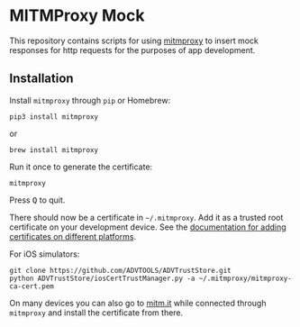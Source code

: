 # MITMProxy Mock

This repository contains scripts for using [mitmproxy](https://mitmproxy.org)
to insert mock responses for http requests for the purposes of app development.

## Installation

Install `mitmproxy` through `pip` or Homebrew:

```
pip3 install mitmproxy
```

or

```
brew install mitmproxy
````

Run it once to generate the certificate:

```
mitmproxy
```

Press <kbd>Q</kbd> to quit.

There should now be a certificate in `~/.mitmproxy`. Add it as a trusted root
certificate on your development device. See the [documentation for adding
certificates on different platforms](https://docs.mitmproxy.org/stable/concepts-certificates/).

For iOS simulators:

```
git clone https://github.com/ADVTOOLS/ADVTrustStore.git
python ADVTrustStore/iosCertTrustManager.py -a ~/.mitmproxy/mitmproxy-ca-cert.pem
```

On many devices you can also go to [mitm.it](http://mitm.it/) while connected
through `mitmproxy` and install the certificate from there.
